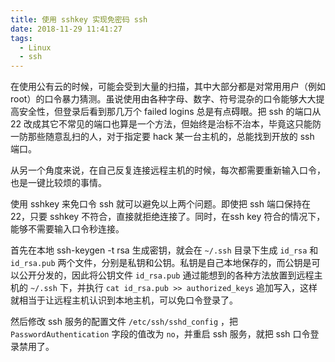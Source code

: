 ```yaml
---
title: 使用 sshkey 实现免密码 ssh
date: 2018-11-29 11:41:27
tags:
  - Linux
  - ssh
---
```


在使用公有云的时候，可能会受到大量的扫描，其中大部分都是对常用用户（例如 root）的口令暴力猜测。虽说使用由各种字母、数字、符号混杂的口令能够大大提高安全性，但登录后看到那几万个 failed logins 总是有点碍眼。把 ssh 的端口从 22 改成其它不常见的端口也算是一个方法，但始终是治标不治本，毕竟这只能防一防那些随意乱扫的人，对于指定要 hack 某一台主机的，总能找到开放的 ssh 端口。

从另一个角度来说，在自己反复连接远程主机的时候，每次都需要重新输入口令，也是一键比较烦的事情。

使用 sshkey 来免口令 ssh 就可以避免以上两个问题。即使把 ssh 端口保持在 22，只要 sshkey 不符合，直接就拒绝连接了。同时，在ssh key 符合的情况下，能够不需要输入口令秒连接。

首先在本地 ssh-keygen -t rsa 生成密钥，就会在 `~/.ssh` 目录下生成 `id_rsa` 和 `id_rsa.pub` 两个文件，分别是私钥和公钥。私钥是自己本地保存的，而公钥是可以公开分发的，因此将公钥文件 `id_rsa.pub` 通过能想到的各种方法放置到远程主机的 `~/.ssh` 下，并执行 `cat id_rsa.pub >> authorized_keys` 追加写入，这样就相当于让远程主机认识到本地主机，可以免口令登录了。

然后修改 ssh 服务的配置文件 `/etc/ssh/sshd_config` ，把 `PasswordAuthentication` 字段的值改为 `no`，并重启 ssh 服务，就把 ssh 口令登录禁用了。

